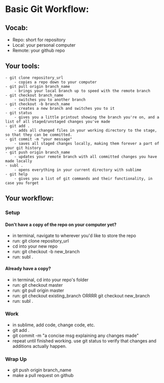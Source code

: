 # Basic Git Workflow:

## Vocab:
- Repo: short for repository
- Local: your personal computer
- Remote: your github repo

## Your tools:
	- git clone repository_url
		- copies a repo down to your computer
	- git pull origin branch_name
		- brings your local branch up to speed with the remote branch
	- git checkout branch_name
		- switches you to another branch
	- git checkout -b branch_name
		- creates a new branch and switches you to it
	- git status 
		- gives you a little printout showing the branch you're on, and a list of all staged/unstaged changes you've made
	- git add .
		- adds all changed files in your working directory to the stage, so that they can be committed.
	- git commit -m "your message"
		- saves all staged changes locally, making them forever a part of your git history
	- git push origin branch_name
		- updates your remote branch with all committed changes you have made locally
	- subl . 
		- opens everything in your current directory with sublime
	- git help
		- gives you a list of git commands and their functionality, in case you forget

## Your workflow:

### Setup

#### Don't have a copy of the repo on your computer yet?
- in terminal, navigate to wherever you'd like to store the repo
- run: git clone repository_url
- cd into your new repo
- run: git checkout -b new_branch
- run: subl .

#### Already have a copy?
- in terminal, cd into your repo's folder 
- run: git checkout master
- run: git pull origin master
- run: git checkout existing_branch ORRRR git checkout new_branch
- run: subl .

### Work
- in sublime, add code, change code, etc.
- git add . 
- git commit -m "a concise msg explaining any changes made"
- repeat until finished working. use git status to verify that changes and additions actually happen.

### Wrap Up
- git push origin branch_name
- make a pull request on github